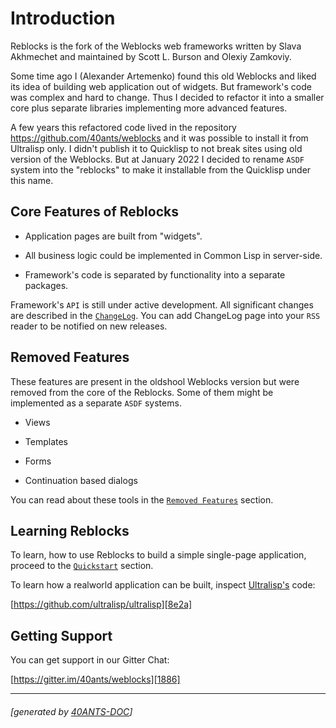 <a id="x-28REBLOCKS-2FDOC-2FINDEX-3A-40README-2040ANTS-DOC-2FLOCATIVES-3ASECTION-29"></a>

# Introduction

Reblocks is the fork of the Weblocks web frameworks written by Slava Akhmechet
and maintained by Scott L. Burson and Olexiy Zamkoviy.

Some time ago I (Alexander Artemenko) found this old Weblocks and liked its idea
of building web application out of widgets. But framework's code was complex
and hard to change. Thus I decided to refactor it into a smaller core plus
separate libraries implementing more advanced features.

A few years this refactored code lived in the repository https://github.com/40ants/weblocks and
it was possible to install it from Ultralisp only. I didn't publish it
to Quicklisp to not break sites using old version of the Weblocks. But at January 2022
I decided to rename `ASDF` system into the "reblocks" to make it installable from
the Quicklisp under this name.

<a id="core-features-of-reblocks"></a>

## Core Features of Reblocks

* Application pages are built from "widgets".

* All business logic could be implemented in Common Lisp in server-side.

* Framework's code is separated by functionality into a separate packages.

Framework's `API` is still under active development. All significant changes are
described in the [`ChangeLog`][c059]. You can add ChangeLog page
into your `RSS` reader to be notified on new releases.

<a id="removed-features"></a>

## Removed Features

These features are present in the oldshool Weblocks version but were removed
from the core of the Reblocks. Some of them might be implemented as a separate `ASDF`
systems.

* Views

* Templates

* Forms

* Continuation based dialogs

You can read about these tools in the [`Removed Features`][5abd] section.

<a id="learning-reblocks"></a>

## Learning Reblocks

To learn, how to use Reblocks to build a simple single-page application, proceed to the
[`Quickstart`][e776] section.

To learn how a realworld application can be built,
inspect [Ultralisp's][2a0d] code:

[https://github.com/ultralisp/ultralisp][8e2a]

<a id="getting-support"></a>

## Getting Support

You can get support in our Gitter Chat:

[https://gitter.im/40ants/weblocks][1886]


[c059]: changelog/#x-28REBLOCKS-2FDOC-2FCHANGELOG-3A-40CHANGELOG-2040ANTS-DOC-2FLOCATIVES-3ASECTION-29
[8e2a]: https://github.com/ultralisp/ultralisp
[1886]: https://gitter.im/40ants/weblocks
[2a0d]: https://ultralisp.org
[e776]: quickstart/#x-28REBLOCKS-2FDOC-2FQUICKSTART-3A-40QUICKSTART-2040ANTS-DOC-2FLOCATIVES-3ASECTION-29
[5abd]: removed-features/#x-28REBLOCKS-2FDOC-2FINDEX-3A-3A-40REMOVED-FEATURES-2040ANTS-DOC-2FLOCATIVES-3ASECTION-29

* * *
###### [generated by [40ANTS-DOC](https://40ants.com/doc/)]
